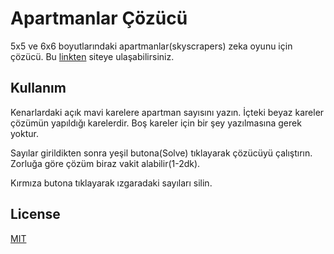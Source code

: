 # Apartmanlar Çözücü

5x5 ve 6x6 boyutlarındaki apartmanlar(skyscrapers) zeka oyunu için çözücü. Bu [linkten](https://itu-itis24-kececi24.github.io/apartmanlar/) siteye ulaşabilirsiniz.

## Kullanım

Kenarlardaki açık mavi karelere apartman sayısını yazın. İçteki beyaz kareler çözümün yapıldığı karelerdir. Boş kareler için bir şey yazılmasına gerek yoktur.

Sayılar girildikten sonra yeşil butona(Solve) tıklayarak çözücüyü çalıştırın. Zorluğa göre çözüm biraz vakit alabilir(1-2dk). 

Kırmıza butona tıklayarak ızgaradaki sayıları silin.

## License

[MIT](https://choosealicense.com/licenses/mit/)